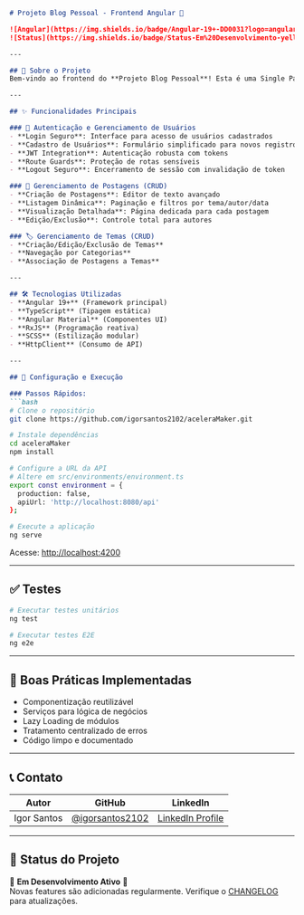 ```markdown
# Projeto Blog Pessoal - Frontend Angular 🚀

![Angular](https://img.shields.io/badge/Angular-19+-DD0031?logo=angular&style=flat-square)
![Status](https://img.shields.io/badge/Status-Em%20Desenvolvimento-yellow)

---

## 📜 Sobre o Projeto
Bem-vindo ao frontend do **Projeto Blog Pessoal**! Esta é uma Single Page Application (SPA) desenvolvida com **Angular**, projetada para oferecer uma experiência moderna e responsiva. O objetivo é fornecer uma interface intuitiva para interagir com a API RESTful construída com Spring Boot no backend.

---

## ✨ Funcionalidades Principais

### 🔑 Autenticação e Gerenciamento de Usuários
- **Login Seguro**: Interface para acesso de usuários cadastrados
- **Cadastro de Usuários**: Formulário simplificado para novos registros
- **JWT Integration**: Autenticação robusta com tokens
- **Route Guards**: Proteção de rotas sensíveis
- **Logout Seguro**: Encerramento de sessão com invalidação de token

### 📝 Gerenciamento de Postagens (CRUD)
- **Criação de Postagens**: Editor de texto avançado
- **Listagem Dinâmica**: Paginação e filtros por tema/autor/data
- **Visualização Detalhada**: Página dedicada para cada postagem
- **Edição/Exclusão**: Controle total para autores

### 🏷️ Gerenciamento de Temas (CRUD)
- **Criação/Edição/Exclusão de Temas**
- **Navegação por Categorias**
- **Associação de Postagens a Temas**

---

## 🛠️ Tecnologias Utilizadas
- **Angular 19+** (Framework principal)
- **TypeScript** (Tipagem estática)
- **Angular Material** (Componentes UI)
- **RxJS** (Programação reativa)
- **SCSS** (Estilização modular)
- **HttpClient** (Consumo de API)

---

## 🚀 Configuração e Execução

### Passos Rápidos:
```bash
# Clone o repositório
git clone https://github.com/igorsantos2102/aceleraMaker.git

# Instale dependências
cd aceleraMaker
npm install

# Configure a URL da API
# Altere em src/environments/environment.ts
export const environment = {
  production: false,
  apiUrl: 'http://localhost:8080/api'
};

# Execute a aplicação
ng serve
```

Acesse: [http://localhost:4200](http://localhost:4200)

---

## ✅ Testes
```bash
# Executar testes unitários
ng test

# Executar testes E2E
ng e2e
```

---

## 🌟 Boas Práticas Implementadas
- Componentização reutilizável
- Serviços para lógica de negócios
- Lazy Loading de módulos
- Tratamento centralizado de erros
- Código limpo e documentado

---

## 📞 Contato
| Autor           | GitHub                          | LinkedIn                     |
|-----------------|---------------------------------|------------------------------|
| Igor Santos     | [@igorsantos2102](https://github.com/igorsantos2102) | [LinkedIn Profile](https://linkedin.com/in/seu-linkedin) |

---

## 📝 Status do Projeto
🚧 **Em Desenvolvimento Ativo** 🚧  
Novas features são adicionadas regularmente. Verifique o [CHANGELOG](CHANGELOG.md) para atualizações.
